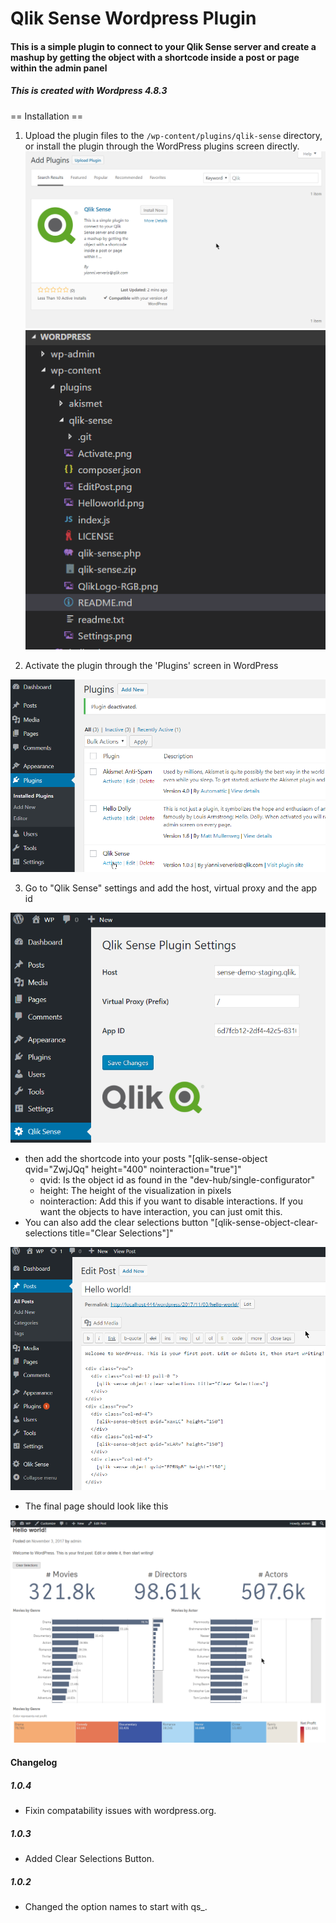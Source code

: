 # Qlik Sense Wordpress Plugin

#### This is a simple plugin to connect to your Qlik Sense server and create a mashup by getting the object with a shortcode inside a post or page within the admin panel

##### This is created with Wordpress 4.8.3

== Installation ==

1. Upload the plugin files to the `/wp-content/plugins/qlik-sense` directory, or install the plugin through the WordPress plugins screen directly.
![Wordpress Plugins Search](/install.png?raw=true "Wordpress Plugins Search")
![Wordpress Plugins Directory](/PluginsDirectory.png?raw=true "Wordpress Plugins Directory")

2. Activate the plugin through the 'Plugins' screen in WordPress

![Qlik Sense - Activate](/Activate.png?raw=true "Qlik Sense - Activate")

3. Go to "Qlik Sense" settings and add the host, virtual proxy and the app id

![Qlik Sense - Settings](/Settings.png?raw=true "Qlik Sense - Settings")

- then add the shortcode into your posts "[qlik-sense-object qvid="ZwjJQq" height="400" nointeraction="true"]"
    - qvid: Is the object id as found in the "dev-hub/single-configurator"
    - height: The height of the visualization in pixels
    - nointeraction: Add this if you want to disable interactions. If you want the objects to have interaction, you can just omit this.
- You can also add the clear selections button "[qlik-sense-object-clear-selections title="Clear Selections"]"

![Qlik Sense - Edit Post](/EditPost.png?raw=true "Qlik Sense - Edit Post")

- The final page should look like this

![Qlik Sense - Hello World](/Helloworld.png?raw=true "Qlik Sense - Hello World")

#### Changelog

##### 1.0.4
* Fixin compatability issues with wordpress.org.

##### 1.0.3
* Added Clear Selections Button.

##### 1.0.2
* Changed the option names to start with qs_.
